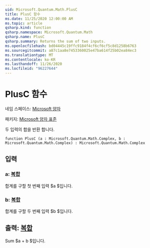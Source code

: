 ```yaml
---
uid: Microsoft.Quantum.Math.PlusC
title: PlusC 함수
ms.date: 11/25/2020 12:00:00 AM
ms.topic: article
qsharp.kind: function
qsharp.namespace: Microsoft.Quantum.Math
qsharp.name: PlusC
qsharp.summary: Returns the sum of two inputs.
ms.openlocfilehash: bd04445c19ffc9184f4cf6cf6cf5c8d1258b6763
ms.sourcegitcommit: a87c1aa8e7453360025e47ba614f25b02ea84ec3
ms.translationtype: MT
ms.contentlocale: ko-KR
ms.lasthandoff: 11/26/2020
ms.locfileid: "96227644"
---
```

# <a name="plusc-function"></a>PlusC 함수

네임 스페이스: [Microsoft 양자](xref:Microsoft.Quantum.Math)

패키지: [Microsoft 양자 표준](https://nuget.org/packages/Microsoft.Quantum.Standard)


두 입력의 합을 반환 합니다.

```qsharp
function PlusC (a : Microsoft.Quantum.Math.Complex, b : Microsoft.Quantum.Math.Complex) : Microsoft.Quantum.Math.Complex
```


## <a name="input"></a>입력

### <a name="a--complex"></a>a: [복합](xref:Microsoft.Quantum.Math.Complex)

합계를 구할 첫 번째 입력 $a $입니다.


### <a name="b--complex"></a>b: [복합](xref:Microsoft.Quantum.Math.Complex)

합계를 구할 두 번째 입력 $b $입니다.



## <a name="output--complex"></a>출력: [복합](xref:Microsoft.Quantum.Math.Complex)

Sum $a + b $입니다.